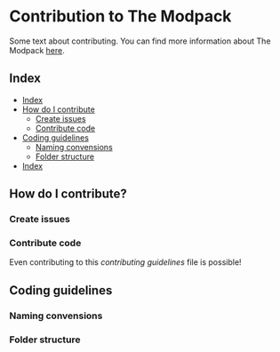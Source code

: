 # Contribution to The Modpack

Some text about contributing.
You can find more information about The Modpack [here](gh-pages).

## Index

* [Index](#Index)
* [How do I contribute](#How-do-I-contribute)
  * [Create issues](#Create-issues)
  * [Contribute code](#Contribute-code)
* [Coding guidelines](#Coding-guidelines)
  * [Naming convensions](#Naming-convensions)
  * [Folder structure](#Folder-structure)
* [Index](#Index)


## How do I contribute?

### Create issues


### Contribute code


Even contributing to this *contributing guidelines* file is possible!


## Coding guidelines

### Naming convensions


### Folder structure


## 